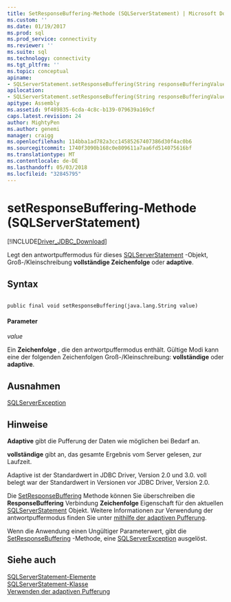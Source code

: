 ```yaml
---
title: SetResponseBuffering-Methode (SQLServerStatement) | Microsoft Docs
ms.custom: ''
ms.date: 01/19/2017
ms.prod: sql
ms.prod_service: connectivity
ms.reviewer: ''
ms.suite: sql
ms.technology: connectivity
ms.tgt_pltfrm: ''
ms.topic: conceptual
apiname:
- SQLServerStatement.setResponseBuffering(String responseBufferingValue)
apilocation:
- SQLServerStatement.setResponseBuffering(String responseBufferingValue)
apitype: Assembly
ms.assetid: 9f489835-6cda-4c8c-b139-079639a169cf
caps.latest.revision: 24
author: MightyPen
ms.author: genemi
manager: craigg
ms.openlocfilehash: 114bba1ad782a3cc14585267407386d30f4ac0b6
ms.sourcegitcommit: 1740f3090b168c0e809611a7aa6fd514075616bf
ms.translationtype: MT
ms.contentlocale: de-DE
ms.lasthandoff: 05/03/2018
ms.locfileid: "32845795"
---
```

# <a name="setresponsebuffering-method-sqlserverstatement"></a>setResponseBuffering-Methode (SQLServerStatement)
[!INCLUDE[Driver_JDBC_Download](../../../includes/driver_jdbc_download.md)]

  Legt den antwortpuffermodus für dieses [SQLServerStatement](../../../connect/jdbc/reference/sqlserverstatement-class.md) -Objekt, Groß-/Kleinschreibung **vollständige Zeichenfolge** oder **adaptive**.  
  
## <a name="syntax"></a>Syntax  
  
```  
  
public final void setResponseBuffering(java.lang.String value)  
```  
  
#### <a name="parameters"></a>Parameter  
 *value*  
  
 Ein **Zeichenfolge** , die den antwortpuffermodus enthält. Gültige Modi kann eine der folgenden Zeichenfolgen Groß-/Kleinschreibung: **vollständige** oder **adaptive**.  
  
## <a name="exceptions"></a>Ausnahmen  
 [SQLServerException](../../../connect/jdbc/reference/sqlserverexception-class.md)  
  
## <a name="remarks"></a>Hinweise  
 **Adaptive** gibt die Pufferung der Daten wie möglichen bei Bedarf an.  
  
 **vollständige** gibt an, das gesamte Ergebnis vom Server gelesen, zur Laufzeit.  
  
 Adaptive ist der Standardwert in JDBC Driver, Version 2.0 und 3.0. voll belegt war der Standardwert in Versionen vor JDBC Driver, Version 2.0.  
  
 Die [SetResponseBuffering](../../../connect/jdbc/reference/setresponsebuffering-method-sqlserverstatement.md) Methode können Sie überschreiben die **ResponseBuffering** Verbindung **Zeichenfolge** Eigenschaft für den aktuellen [ SQLServerStatement](../../../connect/jdbc/reference/sqlserverstatement-class.md) Objekt. Weitere Informationen zur Verwendung der antwortpuffermodus finden Sie unter [mithilfe der adaptiven Pufferung](../../../connect/jdbc/using-adaptive-buffering.md).  
  
 Wenn die Anwendung einen Ungültiger Parameterwert, gibt die [SetResponseBuffering](../../../connect/jdbc/reference/setresponsebuffering-method-sqlserverstatement.md) -Methode, eine [SQLServerException](../../../connect/jdbc/reference/sqlserverexception-class.md) ausgelöst.  
  
## <a name="see-also"></a>Siehe auch  
 [SQLServerStatement-Elemente](../../../connect/jdbc/reference/sqlserverstatement-members.md)   
 [SQLServerStatement-Klasse](../../../connect/jdbc/reference/sqlserverstatement-class.md)   
 [Verwenden der adaptiven Pufferung](../../../connect/jdbc/using-adaptive-buffering.md)  
  
  
